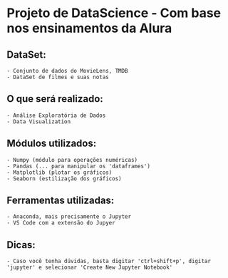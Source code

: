 # Projeto de DataScience - Com base nos ensinamentos da Alura

## DataSet:
    - Conjunto de dados do MovieLens, TMDB
    - DataSet de filmes e suas notas

## O que será realizado:
    - Análise Exploratória de Dados
    - Data Visualization

## Módulos utilizados:
    - Numpy (módulo para operações numéricas)
    - Pandas (... para manipular os 'dataframes')
    - Matplotlib (plotar os gráficos)
    - Seaborn (estilização dos gráficos)

## Ferramentas utilizadas:
    - Anaconda, mais precisamente o Jupyter
    - VS Code com a extensão do Jupyer

## Dicas:
    - Caso você tenha dúvidas, basta digitar 'ctrl+shift+p', digitar 'jupyter' e selecionar 'Create New Jupyter Notebook'
